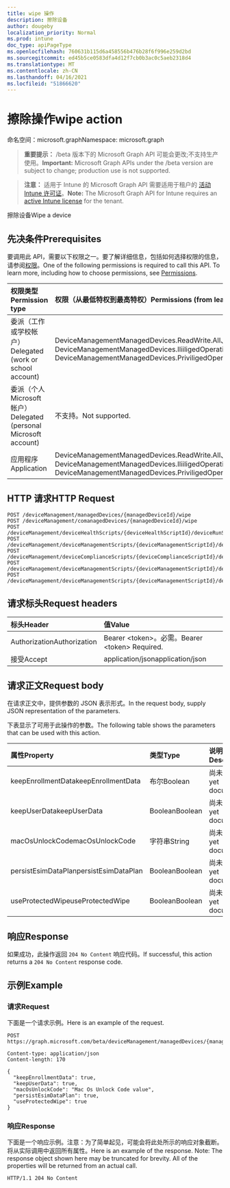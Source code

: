 ```yaml
---
title: wipe 操作
description: 擦除设备
author: dougeby
localization_priority: Normal
ms.prod: intune
doc_type: apiPageType
ms.openlocfilehash: 760631b115d6a458556b476b28f6f996e259d2bd
ms.sourcegitcommit: ed45b5ce0583dfa4d12f7cb0b3ac0c5aeb2318d4
ms.translationtype: MT
ms.contentlocale: zh-CN
ms.lasthandoff: 04/16/2021
ms.locfileid: "51866620"
---
```

# <a name="wipe-action"></a><span data-ttu-id="a5150-103">擦除操作</span><span class="sxs-lookup"><span data-stu-id="a5150-103">wipe action</span></span>

<span data-ttu-id="a5150-104">命名空间：microsoft.graph</span><span class="sxs-lookup"><span data-stu-id="a5150-104">Namespace: microsoft.graph</span></span>

> <span data-ttu-id="a5150-105">**重要提示：** /beta 版本下的 Microsoft Graph API 可能会更改;不支持生产使用。</span><span class="sxs-lookup"><span data-stu-id="a5150-105">**Important:** Microsoft Graph APIs under the /beta version are subject to change; production use is not supported.</span></span>

> <span data-ttu-id="a5150-106">**注意：** 适用于 Intune 的 Microsoft Graph API 需要适用于租户的 [活动 Intune 许可证](https://go.microsoft.com/fwlink/?linkid=839381)。</span><span class="sxs-lookup"><span data-stu-id="a5150-106">**Note:** The Microsoft Graph API for Intune requires an [active Intune license](https://go.microsoft.com/fwlink/?linkid=839381) for the tenant.</span></span>

<span data-ttu-id="a5150-107">擦除设备</span><span class="sxs-lookup"><span data-stu-id="a5150-107">Wipe a device</span></span>

## <a name="prerequisites"></a><span data-ttu-id="a5150-108">先决条件</span><span class="sxs-lookup"><span data-stu-id="a5150-108">Prerequisites</span></span>
<span data-ttu-id="a5150-p101">要调用此 API，需要以下权限之一。要了解详细信息，包括如何选择权限的信息，请参阅[权限](/graph/permissions-reference)。</span><span class="sxs-lookup"><span data-stu-id="a5150-p101">One of the following permissions is required to call this API. To learn more, including how to choose permissions, see [Permissions](/graph/permissions-reference).</span></span>

|<span data-ttu-id="a5150-111">权限类型</span><span class="sxs-lookup"><span data-stu-id="a5150-111">Permission type</span></span>|<span data-ttu-id="a5150-112">权限（从最低特权到最高特权）</span><span class="sxs-lookup"><span data-stu-id="a5150-112">Permissions (from least to most privileged)</span></span>|
|:---|:---|
|<span data-ttu-id="a5150-113">委派（工作或学校帐户）</span><span class="sxs-lookup"><span data-stu-id="a5150-113">Delegated (work or school account)</span></span>|<span data-ttu-id="a5150-114">DeviceManagementManagedDevices.ReadWrite.All、DeviceManagementManagedDevices.IliiligedOperation.All</span><span class="sxs-lookup"><span data-stu-id="a5150-114">DeviceManagementManagedDevices.ReadWrite.All, DeviceManagementManagedDevices.PriviligedOperation.All</span></span>|
|<span data-ttu-id="a5150-115">委派（个人 Microsoft 帐户）</span><span class="sxs-lookup"><span data-stu-id="a5150-115">Delegated (personal Microsoft account)</span></span>|<span data-ttu-id="a5150-116">不支持。</span><span class="sxs-lookup"><span data-stu-id="a5150-116">Not supported.</span></span>|
|<span data-ttu-id="a5150-117">应用程序</span><span class="sxs-lookup"><span data-stu-id="a5150-117">Application</span></span>|<span data-ttu-id="a5150-118">DeviceManagementManagedDevices.ReadWrite.All、DeviceManagementManagedDevices.IliiligedOperation.All</span><span class="sxs-lookup"><span data-stu-id="a5150-118">DeviceManagementManagedDevices.ReadWrite.All, DeviceManagementManagedDevices.PriviligedOperation.All</span></span>|

## <a name="http-request"></a><span data-ttu-id="a5150-119">HTTP 请求</span><span class="sxs-lookup"><span data-stu-id="a5150-119">HTTP Request</span></span>
<!-- {
  "blockType": "ignored"
}
-->
``` http
POST /deviceManagement/managedDevices/{managedDeviceId}/wipe
POST /deviceManagement/comanagedDevices/{managedDeviceId}/wipe
POST /deviceManagement/deviceHealthScripts/{deviceHealthScriptId}/deviceRunStates/{deviceHealthScriptDeviceStateId}/managedDevice/wipe
POST /deviceManagement/deviceManagementScripts/{deviceManagementScriptId}/deviceRunStates/{deviceManagementScriptDeviceStateId}/managedDevice/wipe
POST /deviceManagement/deviceComplianceScripts/{deviceComplianceScriptId}/deviceRunStates/{deviceComplianceScriptDeviceStateId}/managedDevice/wipe
POST /deviceManagement/deviceManagementScripts/{deviceManagementScriptId}/deviceRunStates/{deviceManagementScriptDeviceStateId}/managedDevice/users/{userId}/managedDevices/{managedDeviceId}/wipe
POST /deviceManagement/deviceManagementScripts/{deviceManagementScriptId}/deviceRunStates/{deviceManagementScriptDeviceStateId}/managedDevice/detectedApps/{detectedAppId}/managedDevices/{managedDeviceId}/wipe
```

## <a name="request-headers"></a><span data-ttu-id="a5150-120">请求标头</span><span class="sxs-lookup"><span data-stu-id="a5150-120">Request headers</span></span>
|<span data-ttu-id="a5150-121">标头</span><span class="sxs-lookup"><span data-stu-id="a5150-121">Header</span></span>|<span data-ttu-id="a5150-122">值</span><span class="sxs-lookup"><span data-stu-id="a5150-122">Value</span></span>|
|:---|:---|
|<span data-ttu-id="a5150-123">Authorization</span><span class="sxs-lookup"><span data-stu-id="a5150-123">Authorization</span></span>|<span data-ttu-id="a5150-124">Bearer &lt;token&gt;。必需。</span><span class="sxs-lookup"><span data-stu-id="a5150-124">Bearer &lt;token&gt; Required.</span></span>|
|<span data-ttu-id="a5150-125">接受</span><span class="sxs-lookup"><span data-stu-id="a5150-125">Accept</span></span>|<span data-ttu-id="a5150-126">application/json</span><span class="sxs-lookup"><span data-stu-id="a5150-126">application/json</span></span>|

## <a name="request-body"></a><span data-ttu-id="a5150-127">请求正文</span><span class="sxs-lookup"><span data-stu-id="a5150-127">Request body</span></span>
<span data-ttu-id="a5150-128">在请求正文中，提供参数的 JSON 表示形式。</span><span class="sxs-lookup"><span data-stu-id="a5150-128">In the request body, supply JSON representation of the parameters.</span></span>

<span data-ttu-id="a5150-129">下表显示了可用于此操作的参数。</span><span class="sxs-lookup"><span data-stu-id="a5150-129">The following table shows the parameters that can be used with this action.</span></span>

|<span data-ttu-id="a5150-130">属性</span><span class="sxs-lookup"><span data-stu-id="a5150-130">Property</span></span>|<span data-ttu-id="a5150-131">类型</span><span class="sxs-lookup"><span data-stu-id="a5150-131">Type</span></span>|<span data-ttu-id="a5150-132">说明</span><span class="sxs-lookup"><span data-stu-id="a5150-132">Description</span></span>|
|:---|:---|:---|
|<span data-ttu-id="a5150-133">keepEnrollmentData</span><span class="sxs-lookup"><span data-stu-id="a5150-133">keepEnrollmentData</span></span>|<span data-ttu-id="a5150-134">布尔</span><span class="sxs-lookup"><span data-stu-id="a5150-134">Boolean</span></span>|<span data-ttu-id="a5150-135">尚未记录</span><span class="sxs-lookup"><span data-stu-id="a5150-135">Not yet documented</span></span>|
|<span data-ttu-id="a5150-136">keepUserData</span><span class="sxs-lookup"><span data-stu-id="a5150-136">keepUserData</span></span>|<span data-ttu-id="a5150-137">Boolean</span><span class="sxs-lookup"><span data-stu-id="a5150-137">Boolean</span></span>|<span data-ttu-id="a5150-138">尚未记录</span><span class="sxs-lookup"><span data-stu-id="a5150-138">Not yet documented</span></span>|
|<span data-ttu-id="a5150-139">macOsUnlockCode</span><span class="sxs-lookup"><span data-stu-id="a5150-139">macOsUnlockCode</span></span>|<span data-ttu-id="a5150-140">字符串</span><span class="sxs-lookup"><span data-stu-id="a5150-140">String</span></span>|<span data-ttu-id="a5150-141">尚未记录</span><span class="sxs-lookup"><span data-stu-id="a5150-141">Not yet documented</span></span>|
|<span data-ttu-id="a5150-142">persistEsimDataPlan</span><span class="sxs-lookup"><span data-stu-id="a5150-142">persistEsimDataPlan</span></span>|<span data-ttu-id="a5150-143">Boolean</span><span class="sxs-lookup"><span data-stu-id="a5150-143">Boolean</span></span>|<span data-ttu-id="a5150-144">尚未记录</span><span class="sxs-lookup"><span data-stu-id="a5150-144">Not yet documented</span></span>|
|<span data-ttu-id="a5150-145">useProtectedWipe</span><span class="sxs-lookup"><span data-stu-id="a5150-145">useProtectedWipe</span></span>|<span data-ttu-id="a5150-146">Boolean</span><span class="sxs-lookup"><span data-stu-id="a5150-146">Boolean</span></span>|<span data-ttu-id="a5150-147">尚未记录</span><span class="sxs-lookup"><span data-stu-id="a5150-147">Not yet documented</span></span>|



## <a name="response"></a><span data-ttu-id="a5150-148">响应</span><span class="sxs-lookup"><span data-stu-id="a5150-148">Response</span></span>
<span data-ttu-id="a5150-149">如果成功，此操作返回 `204 No Content` 响应代码。</span><span class="sxs-lookup"><span data-stu-id="a5150-149">If successful, this action returns a `204 No Content` response code.</span></span>

## <a name="example"></a><span data-ttu-id="a5150-150">示例</span><span class="sxs-lookup"><span data-stu-id="a5150-150">Example</span></span>

### <a name="request"></a><span data-ttu-id="a5150-151">请求</span><span class="sxs-lookup"><span data-stu-id="a5150-151">Request</span></span>
<span data-ttu-id="a5150-152">下面是一个请求示例。</span><span class="sxs-lookup"><span data-stu-id="a5150-152">Here is an example of the request.</span></span>
``` http
POST https://graph.microsoft.com/beta/deviceManagement/managedDevices/{managedDeviceId}/wipe

Content-type: application/json
Content-length: 170

{
  "keepEnrollmentData": true,
  "keepUserData": true,
  "macOsUnlockCode": "Mac Os Unlock Code value",
  "persistEsimDataPlan": true,
  "useProtectedWipe": true
}
```

### <a name="response"></a><span data-ttu-id="a5150-153">响应</span><span class="sxs-lookup"><span data-stu-id="a5150-153">Response</span></span>
<span data-ttu-id="a5150-p102">下面是一个响应示例。注意：为了简单起见，可能会将此处所示的响应对象截断。将从实际调用中返回所有属性。</span><span class="sxs-lookup"><span data-stu-id="a5150-p102">Here is an example of the response. Note: The response object shown here may be truncated for brevity. All of the properties will be returned from an actual call.</span></span>
``` http
HTTP/1.1 204 No Content
```





